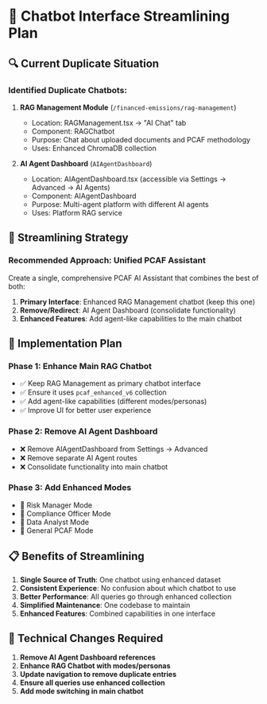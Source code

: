# 🎯 Chatbot Interface Streamlining Plan

## 🔍 **Current Duplicate Situation**

### **Identified Duplicate Chatbots:**
1. **RAG Management Module** (`/financed-emissions/rag-management`)
   - Location: RAGManagement.tsx → "AI Chat" tab
   - Component: RAGChatbot
   - Purpose: Chat about uploaded documents and PCAF methodology
   - Uses: Enhanced ChromaDB collection

2. **AI Agent Dashboard** (`AIAgentDashboard`)
   - Location: AIAgentDashboard.tsx (accessible via Settings → Advanced → AI Agents)
   - Component: AIAgentDashboard
   - Purpose: Multi-agent platform with different AI agents
   - Uses: Platform RAG service

## 🎯 **Streamlining Strategy**

### **Recommended Approach: Unified PCAF Assistant**
Create a single, comprehensive PCAF AI Assistant that combines the best of both:

1. **Primary Interface**: Enhanced RAG Management chatbot (keep this one)
2. **Remove/Redirect**: AI Agent Dashboard (consolidate functionality)
3. **Enhanced Features**: Add agent-like capabilities to the main chatbot

## 🚀 **Implementation Plan**

### **Phase 1: Enhance Main RAG Chatbot**
- ✅ Keep RAG Management as primary chatbot interface
- ✅ Ensure it uses `pcaf_enhanced_v6` collection
- ✅ Add agent-like capabilities (different modes/personas)
- ✅ Improve UI for better user experience

### **Phase 2: Remove AI Agent Dashboard**
- ❌ Remove AIAgentDashboard from Settings → Advanced
- ❌ Remove separate AI Agent routes
- ❌ Consolidate functionality into main chatbot

### **Phase 3: Add Enhanced Modes**
- 🎯 Risk Manager Mode
- 🎯 Compliance Officer Mode  
- 🎯 Data Analyst Mode
- 🎯 General PCAF Mode

## 📋 **Benefits of Streamlining**

1. **Single Source of Truth**: One chatbot using enhanced dataset
2. **Consistent Experience**: No confusion about which chatbot to use
3. **Better Performance**: All queries go through enhanced collection
4. **Simplified Maintenance**: One codebase to maintain
5. **Enhanced Features**: Combined capabilities in one interface

## 🔧 **Technical Changes Required**

1. **Remove AI Agent Dashboard references**
2. **Enhance RAG Chatbot with modes/personas**
3. **Update navigation to remove duplicate entries**
4. **Ensure all queries use enhanced collection**
5. **Add mode switching in main chatbot**